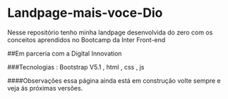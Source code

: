# Landpage-mais-voce-Dio
Nesse repositório tenho minha landpage desenvolvida do zero com os conceitos aprendidos no Bootcamp da Inter Front-end

##Em parceria com a Digital Innovation

###Tecnologias : Bootstrap V5.1 , html , css , js

####Observações essa página ainda está em construção volte sempre e veja ás próximas versões.
